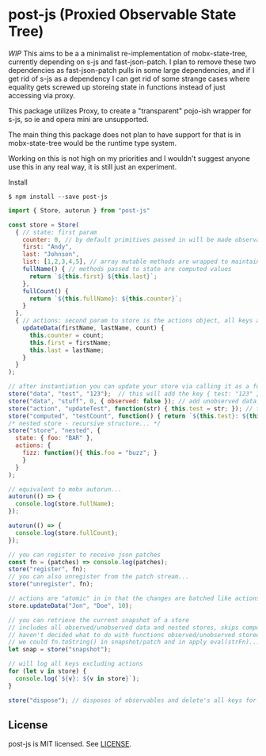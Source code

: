 # post-js (Proxied Observable State Tree)
*WIP* This aims to be a a minimalist re-implementation of mobx-state-tree, currently depending on s-js and fast-json-patch.  I plan to remove these two dependencies as fast-json-patch pulls in some large dependencies, and if I get rid of s-js as a dependency I can get rid of some strange cases where equality gets screwed up storeing state in functions instead of just accessing via proxy.

This package utilizes Proxy, to create a "transparent" pojo-ish wrapper for s-js, so ie and opera mini are unsupported.

The main thing this package does not plan to have support for that is in mobx-state-tree would be the runtime type system.

Working on this is not high on my priorities and I wouldn't suggest anyone use this in any real way, it is still just an experiment.

Install
```
$ npm install --save post-js
```

```js
import { Store, autorun } from "post-js"

const store = Store(
  { // state: first param
    counter: 0, // by default primitives passed in will be made observable
    first: "Andy",
    last: "Johnson",
    list: [1,2,3,4,5], // array mutable methods are wrapped to maintain observability...
    fullName() { // methods passed to state are computed values
      return `${this.first} ${this.last}`;
    },
    fullCount() {
      return `${this.fullName}: ${this.counter}`;
    }
  },
  { // actions: second param to store is the actions object, all keys are turned into actions...
    updateData(firstName, lastName, count) {
      this.counter = count;
      this.first = firstName;
      this.last = lastName;
    }
  }
);

// after instantiation you can update your store via calling it as a function...
store("data", "test", "123");  // this will add the key { test: "123" }, to your stores state...
store("data", "stuff", 0, { observed: false }); // add unobserved data... 
store("action", "updateTest", function(str) { this.test = str; }); // this adds an action to your store
store("computed", "testCount", function() { return `${this.test}: ${this.counter}`; }) // addes computed value
/* nested store - recursive structure... */
store("store", "nested", { 
  state: { foo: "BAR" }, 
  actions: { 
    fizz: function(){ this.foo = "buzz"; } 
    }
  }
);

// equivalent to mobx autorun...
autorun(() => {
  console.log(store.fullName);
});

autorun(() => {
  console.log(store.fullCount);
});

// you can register to receive json patches
const fn = (patches) => console.log(patches);
store("register", fn);
// you can also unregister from the patch stream...
store("unregister", fn);

// actions are "atomic" in in that the changes are batched like actions in mobx...
store.updateData("Jon", "Doe", 10);

// you can retrieve the current snapshot of a store
// includes all observed/unobserved data and nested stores, skips computed/actions...
// haven't decided what to do with functions observed/unobserved stored in the tree...
// we could fn.toString() in snapshot/patch and in apply eval(strFn)...  but I'm hesitant to do so...
let snap = store("snapshot");

// will log all keys excluding actions
for (let v in store) {
  console.log(`${v}: ${v in store}`);
}

store("dispose"); // disposes of observables and delete's all keys for this store and all nested stores...

```

## License

post-js is MIT licensed. See [LICENSE](LICENSE.md).

